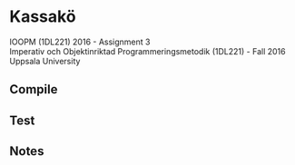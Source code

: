 # Kassakö

IOOPM (1DL221) 2016 - Assignment 3<br />
Imperativ och Objektinriktad Programmeringsmetodik (1DL221) - Fall 2016<br />
Uppsala University


## Compile

## Test

## Notes

